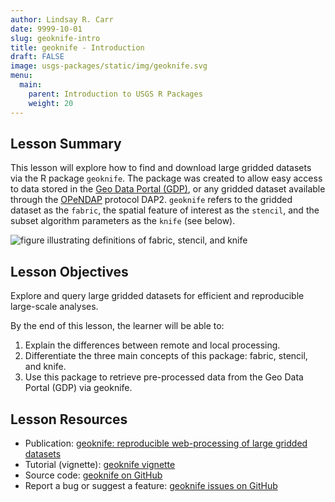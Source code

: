 ```yaml
---
author: Lindsay R. Carr
date: 9999-10-01
slug: geoknife-intro
title: geoknife - Introduction
draft: FALSE 
image: usgs-packages/static/img/geoknife.svg
menu:
  main:
    parent: Introduction to USGS R Packages
    weight: 20
---
```

Lesson Summary
--------------

This lesson will explore how to find and download large gridded datasets via the R package `geoknife`. The package was created to allow easy access to data stored in the [Geo Data Portal (GDP)](https://cida.usgs.gov/gdp/), or any gridded dataset available through the [OPeNDAP](https://www.opendap.org/) protocol DAP2. `geoknife` refers to the gridded dataset as the `fabric`, the spatial feature of interest as the `stencil`, and the subset algorithm parameters as the `knife` (see below).

![figure illustrating definitions of fabric, stencil, and knife](../static/img/geoknife_summary.png#inline-img "geoknife terminology figure")

Lesson Objectives
-----------------

Explore and query large gridded datasets for efficient and reproducible large-scale analyses.

By the end of this lesson, the learner will be able to:

1.  Explain the differences between remote and local processing.
2.  Differentiate the three main concepts of this package: fabric, stencil, and knife.
3.  Use this package to retrieve pre-processed data from the Geo Data Portal (GDP) via geoknife.

Lesson Resources
----------------

-   Publication: [geoknife: reproducible web-processing of large gridded datasets](http://onlinelibrary.wiley.com/doi/10.1111/ecog.01880/abstract)
-   Tutorial (vignette): [geoknife vignette](https://cran.r-project.org/web/packages/geoknife/vignettes/geoknife.html)
-   Source code: [geoknife on GitHub](https://github.com/USGS-R/geoknife)
-   Report a bug or suggest a feature: [geoknife issues on GitHub](https://github.com/USGS-R/geoknife/issues)
